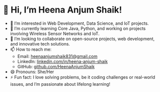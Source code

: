 # 👋 Hi, I’m Heena Anjum Shaik!

- 👀 I’m interested in Web Development, Data Science, and IoT projects.
- 🌱 I’m currently learning Core Java, Python, and working on projects involving Wireless Sensor Networks and IoT.
- 💞️ I’m looking to collaborate on open-source projects, web development, and innovative tech solutions.
- 📫 How to reach me: 
  - Email: heenaanjumshaik831@gmail.com
  - LinkedIn: [linkedin.com/in/heena-anjum-shaik](https://www.linkedin.com/in/heena-anjum-shaik/)
  - GitHub: [github.com/HeenaAnjumShaik](https://github.com/HeenaAnjumShaik)
- 😄 Pronouns: She/Her
- ⚡ Fun fact: I love solving problems, be it coding challenges or real-world issues, and I’m passionate about lifelong learning!
